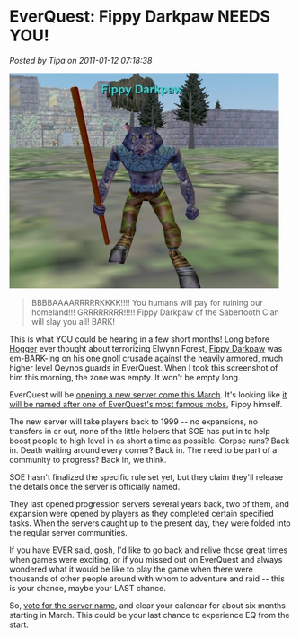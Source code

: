 # EverQuest: Fippy Darkpaw NEEDS YOU!

*Posted by Tipa on 2011-01-12 07:18:38*

[![](../../../uploads/2011/01/eqgame-2011-01-12-06-52-29-24-480x384.jpg "I will destroy your lands!")](../../../uploads/2011/01/eqgame-2011-01-12-06-52-29-24.jpg)


> BBBBAAAARRRRRKKKK!!!! You humans will pay for ruining our homeland!!! GRRRRRRRR!!!!! Fippy Darkpaw of the Sabertooth Clan will slay you all! BARK!




This is what YOU could be hearing in a few short months! Long before [Hogger](http://www.wowhead.com/npc=448/hogger) ever thought about terrorizing Elwynn Forest, [Fippy Darkpaw](http://www.fippy.net/eq/fippy.php) was em-BARK-ing on his one gnoll crusade against the heavily armored, much higher level Qeynos guards in EverQuest. When I took this screenshot of him this morning, the zone was empty. It won't be empty long.

EverQuest will be [opening a new server come this March](http://eqplayers.station.sony.com/news_article.vm?id=52135). It's looking like [it will be named after one of EverQuest's most famous mobs](http://forums.station.sony.com/eq/posts/list.m?topic_id=172490), Fippy himself.

The new server will take players back to 1999 -- no expansions, no transfers in or out, none of the little helpers that SOE has put in to help boost people to high level in as short a time as possible. Corpse runs? Back in. Death waiting around every corner? Back in. The need to be part of a community to progress? Back in, we think.

SOE hasn't finalized the specific rule set yet, but they claim they'll release the details once the server is officially named.

They last opened progression servers several years back, two of them, and expansion were opened by players as they completed certain specified tasks. When the servers caught up to the present day, they were folded into the regular server communities.

If you have EVER said, gosh, I'd like to go back and relive those great times when games were exciting, or if you missed out on EverQuest and always wondered what it would be like to play the game when there were thousands of other people around with whom to adventure and raid -- this is your chance, maybe your LAST chance.

So, [vote for the server name](http://forums.station.sony.com/eq/posts/list.m?topic_id=172490), and clear your calendar for about six months starting in March. This could be your last chance to experience EQ from the start.

